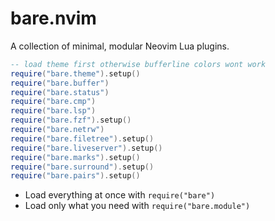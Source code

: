 # bare.nvim

A collection of minimal, modular Neovim Lua plugins.

```lua
-- load theme first otherwise bufferline colors wont work
require("bare.theme").setup()
require("bare.buffer")
require("bare.status")
require("bare.cmp")
require("bare.lsp")
require("bare.fzf").setup()
require("bare.netrw")
require("bare.filetree").setup()
require("bare.liveserver").setup()
require("bare.marks").setup()
require("bare.surround").setup()
require("bare.pairs").setup()
````

- Load everything at once with `require("bare")`
- Load only what you need with `require("bare.module")`


